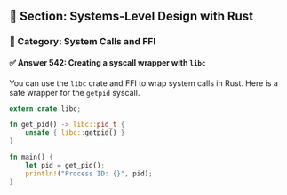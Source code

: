 ## 📘 Section: Systems-Level Design with Rust  
### 🔹 Category: System Calls and FFI  
#### ✅ Answer 542: Creating a syscall wrapper with `libc`

You can use the `libc` crate and FFI to wrap system calls in Rust. Here is a safe wrapper for the `getpid` syscall.

```rust
extern crate libc;

fn get_pid() -> libc::pid_t {
    unsafe { libc::getpid() }
}

fn main() {
    let pid = get_pid();
    println!("Process ID: {}", pid);
}
```
